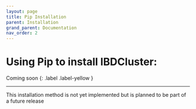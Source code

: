 ```yaml
---
layout: page
title: Pip Installation 
parent: Installation
grand_parent: Documentation
nav_order: 2
---
```

# Using Pip to install IBDCluster: 
Coming soon
{: .label .label-yellow }
___
This installation method is not yet implemented but is planned to be part of a future release